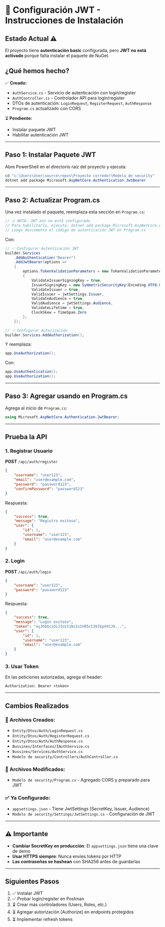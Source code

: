 # 🔐 Configuración JWT - Instrucciones de Instalación

## Estado Actual ⚠️
El proyecto tiene **autenticación basic** configurada, pero **JWT no está activado** porque falta instalar el paquete de NuGet.

## ¿Qué hemos hecho?

✅ **Creado:**
- `AuthService.cs` - Servicio de autenticación con login/register
- `AuthController.cs` - Controlador API para login/register
- DTOs de autenticación: `LoginRequest`, `RegisterRequest`, `AuthResponse`
- `Program.cs` actualizado con CORS

⏳ **Pendiente:**
- Instalar paquete JWT
- Habilitar autenticación JWT

---

## Paso 1: Instalar Paquete JWT

Abre PowerShell en el directorio raíz del proyecto y ejecuta:

```powershell
cd "c:\Users\User\source\repos\Proyecto corredor\Modelo de security"
dotnet add package Microsoft.AspNetCore.Authentication.JwtBearer
```

---

## Paso 2: Actualizar Program.cs

Una vez instalado el paquete, reemplaza esta sección en `Program.cs`:

```csharp
// ⚠️ NOTA: JWT aún no está configurado.
// Para habilitarlo, ejecuta: dotnet add package Microsoft.AspNetCore.Authentication.JwtBearer
// Luego descomenta el código de autenticación JWT en Program.cs
```

Con:

```csharp
// ✅ Configurar Autenticación JWT
builder.Services
    .AddAuthentication("Bearer")
    .AddJwtBearer(options =>
    {
        options.TokenValidationParameters = new TokenValidationParameters
        {
            ValidateIssuerSigningKey = true,
            IssuerSigningKey = new SymmetricSecurityKey(Encoding.UTF8.GetBytes(jwtSettings.SecretKey)),
            ValidateIssuer = true,
            ValidIssuer = jwtSettings.Issuer,
            ValidateAudience = true,
            ValidAudience = jwtSettings.Audience,
            ValidateLifetime = true,
            ClockSkew = TimeSpan.Zero
        };
    });

// ✅ Configurar Autorización
builder.Services.AddAuthorization();
```

Y reemplaza:

```csharp
app.UseAuthorization();
```

Con:

```csharp
app.UseAuthentication();
app.UseAuthorization();
```

---

## Paso 3: Agregar usando en Program.cs

Agrega al inicio de `Program.cs`:

```csharp
using Microsoft.AspNetCore.Authentication.JwtBearer;
```

---

## Prueba la API

### 1. Registrar Usuario

**POST** `/api/auth/register`

```json
{
    "username": "user123",
    "email": "user@example.com",
    "password": "password123",
    "confirmPassword": "password123"
}
```

Respuesta:
```json
{
    "success": true,
    "message": "Registro exitoso",
    "user": {
        "id": 1,
        "username": "user123",
        "email": "user@example.com"
    }
}
```

### 2. Login

**POST** `/api/auth/login`

```json
{
    "username": "user123",
    "password": "password123"
}
```

Respuesta:
```json
{
    "success": true,
    "message": "Login exitoso",
    "token": "eyJhbGciOiJIUzI1NiIsInR5cCI6IkpXVCJ9...",
    "user": {
        "id": 1,
        "username": "user123",
        "email": "user@example.com"
    }
}
```

### 3. Usar Token

En las peticiones autorizadas, agrega el header:

```
Authorization: Bearer <token>
```

---

## Cambios Realizados

### 📁 Archivos Creados:
- `Entity/Dtos/Auth/LoginRequest.cs`
- `Entity/Dtos/Auth/RegisterRequest.cs`
- `Entity/Dtos/Auth/AuthResponse.cs`
- `Bussines/Interfaces/IAuthService.cs`
- `Bussines/Services/AuthService.cs`
- `Modelo de security/Controllers/AuthController.cs`

### 📝 Archivos Modificados:
- `Modelo de security/Program.cs` - Agregado CORS y preparado para JWT

### ✅ Ya Configurado:
- `appsettings.json` - Tiene JwtSettings (SecretKey, Issuer, Audience)
- `Modelo de security/Settings/JwtSettings.cs` - Configuración de JWT

---

## ⚠️ Importante

- **Cambiar SecretKey en producción**: El `appsettings.json` tiene una clave de demo
- **Usar HTTPS siempre**: Nunca envíes tokens por HTTP
- **Las contraseñas se hashean** con SHA256 antes de guardarlas

---

## Siguientes Pasos

1. ✅ Instalar JWT
2. ✅ Probar login/register en Postman
3. ⏳ Crear más controladores (Users, Roles, etc.)
4. ⏳ Agregar autorización [Authorize] en endpoints protegidos
5. ⏳ Implementar refresh tokens
